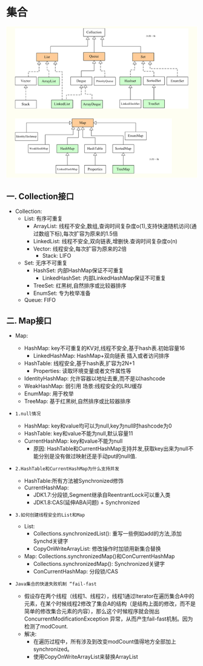 # 集合
![集合框架](/静态资源/List和Map.png )

## 一. Collection接口

  - Collection:
    - List: 有序可重复
      - ArrayList: 线程不安全,数组,查询时间复杂度o(1),支持快速随机访问(通过数组下标),每次扩容为原来的1.5倍
      - LinkedList: 线程不安全,双向链表,增删快.查询时间复杂度o(n)
      - Vector: 线程安全,每次扩容为原来的2倍
        - Stack: LIFO 
    - Set: 无序不可重复
      - HashSet: 内部HashMap保证不可重复
        - LinkedHashSet: 内部LinkedHashMap保证不可重复
      - TreeSet: 红黑树,自然排序或比较器排序
      - EnumSet: 专为枚举准备
    - Queue: FIFO

## 二. Map接口
  - Map:
    - HashMap: key不可重复的KV对,线程不安全,基于hash表.初始容量16 
      - LinkedHashMap: HashMap+双向链表 插入或者访问排序
    - HashTable: 线程安全,基于hash表,扩容为2N+1
      - Properties: 读取环境变量或者文件属性等 
    - IdentityHashMap: 允许容器以地址去重,而不是以hashcode
    - WeakHashMap: 弱引用 场景:线程安全的LRU缓存
    - EnumMap: 用于枚举
    - TreeMap:  基于红黑树,自然排序或比较器排序

- `1.null情况`
  - HashMap: key和value均可以为null,key为null时hashcode为0
  - HashTable: key和value不能为null,默认容量11
  - CurrentHashMap: key和value不能为null
    - 原因: HashTable和CurrentHashMap支持并发,获取key出来为null不能分别是没有做过映射还是手动put的null值.

- `2.HashTable和CurrentHashMap为什么支持并发`
  - HashTable:所有方法被Synchronized修饰
  - CurrentHashMap:
    - JDK1.7:分段锁,Segment继承自ReentrantLock可以重入类
    - JDK1.8:CAS(延伸ABA问题) + Synchronized
  
- `3.如何创建线程安全的List和Map`
  - List: 
    -  Collections.synchronizedList(): 重写一些例如add的方法,添加Synchd关键字
    -  CopyOnWriteArrayList: 修改操作时加锁用新集合替换
  - Map: Collections.synchronizedMap()和ConCurrentHashMap
    - Collections.synchronizedMap(): Synchronized关键字
    - ConCurrentHashMap: 分段锁/CAS
  
- `Java集合的快速失败机制 “fail-fast`
  - 假设存在两个线程（线程1、线程2），线程1通过Iterator在遍历集合A中的元素，在某个时候线程2修改了集合A的结构（是结构上面的修改，而不是简单的修改集合元素的内容），那么这个时候程序就会抛出 ConcurrentModificationException 异常，从而产生fail-fast机制。因为检测了modCount.
  - 解决: 
    - 在遍历过程中，所有涉及到改变modCount值得地方全部加上synchronized。
    - 使用CopyOnWriteArrayList来替换ArrayList
